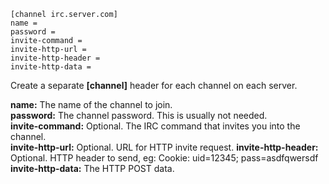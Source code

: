 ```
[channel irc.server.com]
name = 
password = 
invite-command = 
invite-http-url = 
invite-http-header = 
invite-http-data = 
```

Create a separate **[channel]** header for each channel on each server.

**name:** The name of the channel to join.  
**password:** The channel password. This is usually not needed.  
**invite-command:** Optional. The IRC command that invites you into the channel.  
**invite-http-url:** Optional. URL for HTTP invite request.
**invite-http-header:** Optional. HTTP header to send, eg: Cookie: uid=12345; pass=asdfqwersdf
**invite-http-data:** The HTTP POST data.